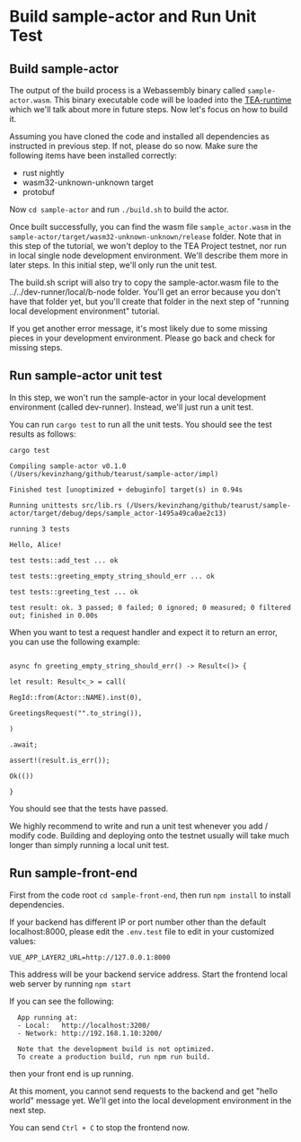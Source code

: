 # Build sample-actor and Run Unit Test

## Build sample-actor

The output of the build process is a Webassembly binary called `sample-actor.wasm`. This binary executable code will be loaded into the [TEA-runtime](../../z_glossary/mini-runtime.md) which we'll talk about more in future steps. Now let's focus on how to build it.

Assuming you have cloned the code and installed all dependencies as instructed in previous step. If not, please do so now. Make sure the following items have been installed correctly:

* rust nightly
* wasm32-unknown-unknown target
* protobuf

Now `cd sample-actor` and run `./build.sh` to build the actor. 

Once built successfully, you can find the wasm file `sample_actor.wasm` in the `sample-actor/target/wasm32-unknown-unknown/release` folder. Note that in this step of the tutorial, we won't deploy to the TEA Project testnet, nor run in local single node development environment. We'll describe them more in later steps. In this initial step, we'll only run the unit test.

The build.sh script will also try to copy the sample-actor.wasm file to the ../../dev-runner/local/b-node folder. You'll get an error because you don't have that folder yet, but you'll create that folder in the next step of "running local development environment" tutorial.

If you get another error message, it's most likely due to some missing pieces in your development environment. Please go back and check for missing steps.

## Run sample-actor unit test

In this step, we won't run the sample-actor in your local development environment (called dev-runner). Instead, we'll just run a unit test.

You can run `cargo test` to run all the unit tests. You should see the test results as follows:

````
cargo test

Compiling sample-actor v0.1.0 (/Users/kevinzhang/github/tearust/sample-actor/impl)

Finished test [unoptimized + debuginfo] target(s) in 0.94s

Running unittests src/lib.rs (/Users/kevinzhang/github/tearust/sample-actor/target/debug/deps/sample_actor-1495a49ca0ae2c13)

running 3 tests

Hello, Alice!

test tests::add_test ... ok

test tests::greeting_empty_string_should_err ... ok

test tests::greeting_test ... ok

test result: ok. 3 passed; 0 failed; 0 ignored; 0 measured; 0 filtered out; finished in 0.00s

````

When you want to test a request handler and expect it to return an error, you can use the following example:

````

async fn greeting_empty_string_should_err() -> Result<()> {

let result: Result<_> = call(

RegId::from(Actor::NAME).inst(0),

GreetingsRequest("".to_string()),

)

.await;

assert!(result.is_err());

Ok(())

}

````

You should see that the tests have passed. 

We highly recommend to write and run a unit test whenever you add / modify code. Building and deploying onto the testnet usually will take much longer than simply running a local unit test.

## Run sample-front-end

First  from the code root `cd sample-front-end`, then run `npm install` to install dependencies.

If your backend has different IP or port number other than the default localhost:8000, please edit the `.env.test` file to edit in your customized values:

````
VUE_APP_LAYER2_URL=http://127.0.0.1:8000
````

This address will be your backend service address. 
Start the frontend local web server by running `npm start`

If you can see the following:

````
  App running at:
  - Local:   http://localhost:3200/
  - Network: http://192.168.1.10:3200/

  Note that the development build is not optimized.
  To create a production build, run npm run build.
````

then your front end is up running. 

At this moment, you cannot send requests to the backend and get "hello world" message yet. We'll get into the local development environment in the next step.

You can send `Ctrl + C` to stop the frontend now.
